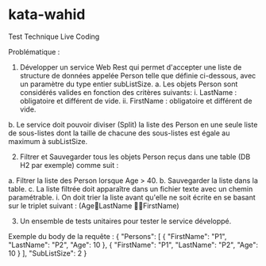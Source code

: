 # kata-wahid
Test Technique Live Coding

Problématique : 
1.	Développer un service Web Rest qui permet d'accepter une liste de structure de données appelée Person telle que définie ci-dessous, avec un paramètre du type entier subListSize. 
a. Les objets Person sont considérés valides en fonction des critères suivants: 
i. LastName : obligatoire et différent de vide. 
ii. FirstName : obligatoire et différent de vide. 

b. Le service doit pouvoir diviser (Split) la liste des Person en une seule liste de sous-listes dont la taille de chacune des sous-listes est égale au maximum à subListSize. 

2.	Filtrer et Sauvegarder tous les objets Person reçus dans une table (DB H2 par exemple) comme suit : 

a. Filtrer la liste des Person lorsque Age > 40. 
b. Sauvegarder la liste dans la table. 
c. La liste filtrée doit apparaître dans un fichier texte avec un chemin paramétrable. 
i. On doit trier la liste avant qu'elle ne soit écrite en se basant sur le triplet suivant : (AgeLastName FirstName) 

3.	Un ensemble de tests unitaires pour tester le service développé. 

Exemple du body de la requête : 
{ 
  "Persons": [ 
      { 
        "FirstName": "P1", 
        "LastName": "P2", 
        "Age": 10 
      }, 
      { 
        "FirstName": "P1", 
        "LastName": "P2", 
        "Age": 10 
       } 
   ], 
   "SubListSize": 2 
}
